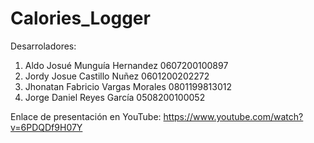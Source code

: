 # Calories_Logger

Desarroladores:
1. Aldo Josué Munguía Hernandez 0607200100897
2. Jordy Josue Castillo Nuñez 0601200202272
3. Jhonatan Fabricio Vargas Morales 0801199813012
4. Jorge Daniel Reyes García 0508200100052

Enlace de presentación en YouTube: https://www.youtube.com/watch?v=6PDQDf9H07Y
